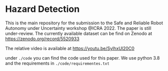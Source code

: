 # Hazard Detection
This is the main repository for the submission to the Safe and Reliable Robot Autonomy under Uncertainty workshop @ICRA 2022.
The paper is still under-review. The currently available dataset can be find on Zenodo at https://zenodo.org/record/5520933

The relative video is available at https://youtu.be/SylhxUl20C0

under `./code` you can find the code used for this paper. We use python 3.8 and the requirements in `./code/requirementes.txt`
